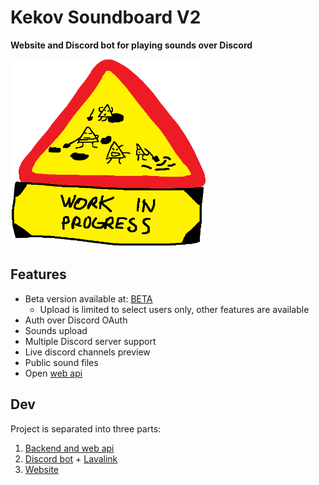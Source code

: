 # Kekov Soundboard V2

**Website and Discord bot for playing sounds over Discord**

<img src="WIP.png" height="300px" alt="Work in progress">

## Features

- Beta version available at: [BETA](https://betabot.hrveklesarov.com/)
    - Upload is limited to select users only, other features are available
- Auth over Discord OAuth
- Sounds upload
- Multiple Discord server support
- Live discord channels preview
- Public sound files
- Open [web api](backend_api/README.md)

## Dev

Project is separated into three parts:
1. [Backend and web api](backend_api)
2. [Discord bot](discord_bot) + [Lavalink](https://github.com/freyacodes/Lavalink)
3. [Website](website)
